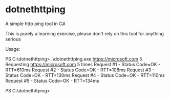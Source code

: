# dotnethttping
A simple http ping tool in C#

This is purely a learning exercise, please don't rely on this tool for anything serious

Usage:

PS C:\dotnethttping> .\dotnethttping.exe https://microsoft.com 5
Requesting https://microsoft.com 5 times
Request #1 - Status Code=OK - RTT=610ms
Request #2 - Status Code=OK - RTT=108ms
Request #3 - Status Code=OK - RTT=130ms
Request #4 - Status Code=OK - RTT=110ms
Request #5 - Status Code=OK - RTT=134ms

PS C:\dotnethttping>
